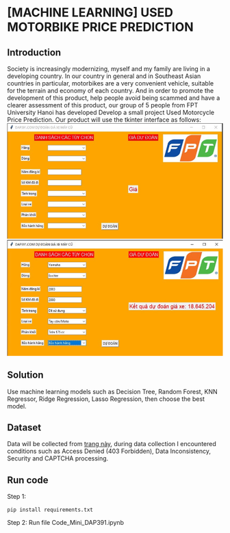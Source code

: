 # [MACHINE LEARNING] USED MOTORBIKE PRICE PREDICTION
## Introduction
Society is increasingly modernizing, myself and my family are living in a developing country. In our country in general and in Southeast Asian countries in particular, motorbikes are a very convenient vehicle, suitable for the terrain and economy of each country. And in order to promote the development of this product, help people avoid being scammed and have a clearer assessment of this product, our group of 5 people from FPT University Hanoi has developed Develop a small project Used Motorcycle Price Prediction. Our product will use the tkinter interface as follows: 
![Demo](IMG_4229.JPG)       ![](IMG_4230.JPG)
## Solution
Use machine learning models such as Decision Tree, Random Forest, KNN Regressor, Ridge Regression, Lasso Regression, then choose the best model.
## Dataset
Data will be collected from [trang này](https://xe.chotot.com/mua-ban-xe-may-ha-noi), during data collection I encountered conditions such as Access Denied (403 Forbidden), Data Inconsistency, Security and CAPTCHA processing.
## Run code
Step 1:
```
pip install requirements.txt
```
Step 2: Run file Code_Mini_DAP391.ipynb